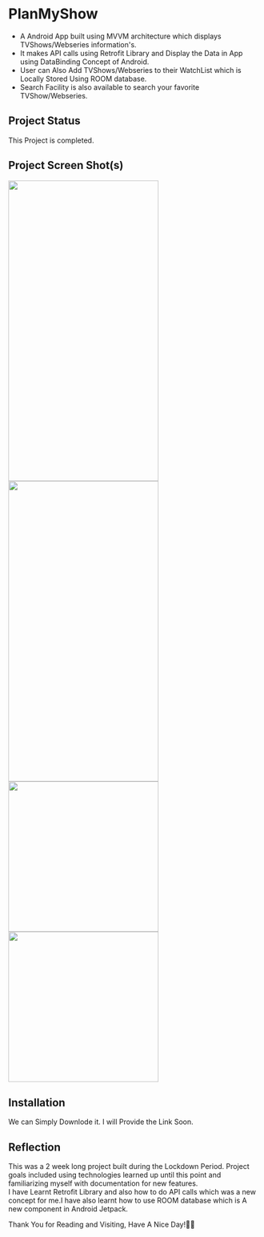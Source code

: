 # 


# **PlanMyShow**
- A Android App built using MVVM architecture which displays TVShows/Webseries information's. 
- It makes API calls using Retrofit Library and Display the Data in App using DataBinding Concept of Android. 
- User can Also Add TVShows/Webseries to their WatchList which is Locally Stored Using ROOM database.
- Search Facility is also available to search your favorite TVShow/Webseries. 


## **Project Status**
This Project is completed.

## **Project Screen Shot(s)**
<img  align = "left" width="300" height="600" src="https://i.postimg.cc/BQyJyT3B/Screenshot-20210714-211438.png">
<img   width="300" height="600" src="https://i.postimg.cc/YSBM2th4/Screenshot-20210714-211926.png">
<img align = "left" width="300 height="600" src="https://i.postimg.cc/QtXD5Sgh/Screenshot-20210714-211950.png">
<img  width="300 height="600" src="https://i.postimg.cc/Px2jMZKZ/Screenshot-20210714-212059.png">






## **Installation** 

We can Simply Downlode it. I will Provide the Link Soon.

## **Reflection**

This was a 2 week long project built during the Lockdown Period. Project goals included using technologies learned up until this point and familiarizing myself with documentation for new features.  
I have Learnt Retrofit Library and also how to do API calls which was a new concept for me.I have also learnt how to use ROOM database which is A new component in Android Jetpack.

Thank You for Reading and Visiting, Have A Nice Day!💚💙
